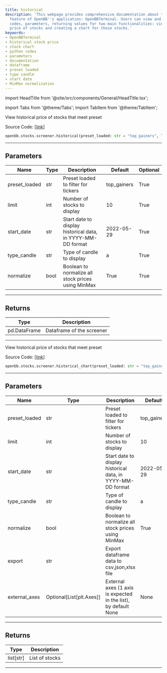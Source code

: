 ```yaml
---
title: historical
description: 'This webpage provides comprehensive documentation about the ''historical''
  feature of OpenBB''s application: OpenBBTerminal. Users can view and access python
  codes, parameters, returning values for two main functionalities: viewing historical
  price of stocks and creating a chart for those stocks.'
keywords:
- OpenBBTerminal
- historical stock price
- stock chart
- python codes
- parameters
- documentation
- dataframe
- preset loaded
- type candle
- start date
- MinMax normalization
---
```


import HeadTitle from '@site/src/components/General/HeadTitle.tsx';

<HeadTitle title="historical - Screener - Stocks - Reference | OpenBB SDK Docs" />

import Tabs from '@theme/Tabs';
import TabItem from '@theme/TabItem';

<Tabs>
<TabItem value="model" label="Model" default>

View historical price of stocks that meet preset

Source Code: [[link](https://github.com/OpenBB-finance/OpenBBTerminal/tree/main/openbb_terminal/stocks/screener/yahoofinance_model.py#L53)]

```python
openbb.stocks.screener.historical(preset_loaded: str = "top_gainers", limit: int = 10, start_date: str = "2022-05-29", type_candle: str = "a", normalize: bool = True)
```

---

## Parameters

| Name | Type | Description | Default | Optional |
| ---- | ---- | ----------- | ------- | -------- |
| preset_loaded | str | Preset loaded to filter for tickers | top_gainers | True |
| limit | int | Number of stocks to display | 10 | True |
| start_date | str | Start date to display historical data, in YYYY-MM-DD format | 2022-05-29 | True |
| type_candle | str | Type of candle to display | a | True |
| normalize | bool | Boolean to normalize all stock prices using MinMax | True | True |


---

## Returns

| Type | Description |
| ---- | ----------- |
| pd.DataFrame | Dataframe of the screener |
---

</TabItem>
<TabItem value="view" label="Chart">

View historical price of stocks that meet preset

Source Code: [[link](https://github.com/OpenBB-finance/OpenBBTerminal/tree/main/openbb_terminal/stocks/screener/yahoofinance_view.py#L28)]

```python
openbb.stocks.screener.historical_chart(preset_loaded: str = "top_gainers", limit: int = 10, start_date: str = "2022-05-29", type_candle: str = "a", normalize: bool = True, export: str = "", external_axes: Optional[List[matplotlib.axes._axes.Axes]] = None)
```

---

## Parameters

| Name | Type | Description | Default | Optional |
| ---- | ---- | ----------- | ------- | -------- |
| preset_loaded | str | Preset loaded to filter for tickers | top_gainers | True |
| limit | int | Number of stocks to display | 10 | True |
| start_date | str | Start date to display historical data, in YYYY-MM-DD format | 2022-05-29 | True |
| type_candle | str | Type of candle to display | a | True |
| normalize | bool | Boolean to normalize all stock prices using MinMax | True | True |
| export | str | Export dataframe data to csv,json,xlsx file |  | True |
| external_axes | Optional[List[plt.Axes]] | External axes (1 axis is expected in the list), by default None | None | True |


---

## Returns

| Type | Description |
| ---- | ----------- |
| list[str] | List of stocks |
---

</TabItem>
</Tabs>
